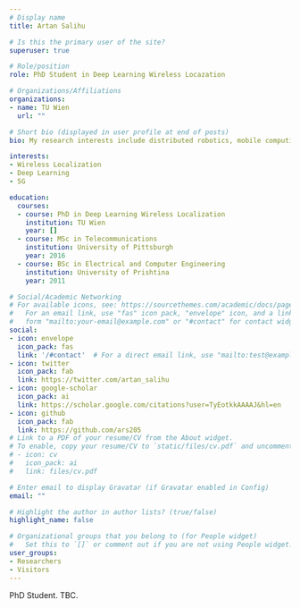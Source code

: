 ```yaml
---
# Display name
title: Artan Salihu

# Is this the primary user of the site?
superuser: true

# Role/position
role: PhD Student in Deep Learning Wireless Locazation

# Organizations/Affiliations
organizations:
- name: TU Wien
  url: ""

# Short bio (displayed in user profile at end of posts)
bio: My research interests include distributed robotics, mobile computing and programmable matter.

interests:
- Wireless Localization
- Deep Learning
- 5G

education:
  courses:
  - course: PhD in Deep Learning Wireless Localization
    institution: TU Wien
    year: []
  - course: MSc in Telecommunications
    institution: University of Pittsburgh
    year: 2016
  - course: BSc in Electrical and Computer Engineering
    institution: University of Prishtina
    year: 2011

# Social/Academic Networking
# For available icons, see: https://sourcethemes.com/academic/docs/page-builder/#icons
#   For an email link, use "fas" icon pack, "envelope" icon, and a link in the
#   form "mailto:your-email@example.com" or "#contact" for contact widget.
social:
- icon: envelope
  icon_pack: fas
  link: '/#contact'  # For a direct email link, use "mailto:test@example.org".
- icon: twitter
  icon_pack: fab
  link: https://twitter.com/artan_salihu
- icon: google-scholar
  icon_pack: ai
  link: https://scholar.google.com/citations?user=TyEotkkAAAAJ&hl=en
- icon: github
  icon_pack: fab
  link: https://github.com/ars205
# Link to a PDF of your resume/CV from the About widget.
# To enable, copy your resume/CV to `static/files/cv.pdf` and uncomment the lines below.
# - icon: cv
#   icon_pack: ai
#   link: files/cv.pdf

# Enter email to display Gravatar (if Gravatar enabled in Config)
email: ""

# Highlight the author in author lists? (true/false)
highlight_name: false

# Organizational groups that you belong to (for People widget)
#   Set this to `[]` or comment out if you are not using People widget.
user_groups:
- Researchers
- Visitors
---
```


PhD Student. TBC.
